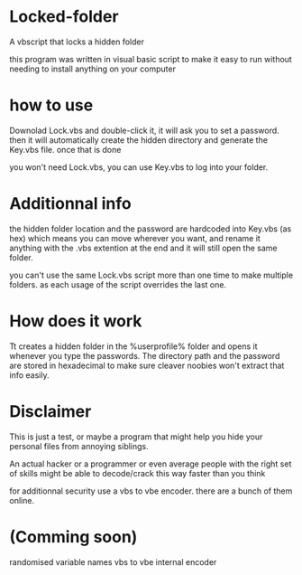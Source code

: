 # Locked-folder
A vbscript that locks a hidden folder

this program was written in visual basic script to make it easy to run without needing to install anything on your computer

# how to use
Downolad Lock.vbs and double-click it, it will ask you to set a password. then it will automatically create the hidden directory and generate the Key.vbs file. once that is done 

you won't need Lock.vbs, you can use Key.vbs to log into your folder.

# Additionnal info
the hidden folder location and the password are hardcoded into Key.vbs (as hex) which means you can move wherever you want, and rename it anything with the .vbs extention at the end and it will still open the same folder. 

you can't use the same Lock.vbs script more than one time to make multiple folders. as each usage of the script overrides the last one.

# How does it work
Tt creates a hidden folder in the %userprofile% folder and opens it whenever you type the passwords. The directory path and the password are stored in hexadecimal to make sure cleaver noobies won't extract that info easily. 

# Disclaimer
This is just a test, or maybe a program that might help you hide your personal files from annoying siblings.

An actual hacker or a programmer or even average people with the right set of skills might be able to decode/crack this way faster than you think

for additionnal security use a vbs to vbe encoder. there are a bunch of them online.

# (Comming soon)
randomised variable names
vbs to vbe internal encoder
